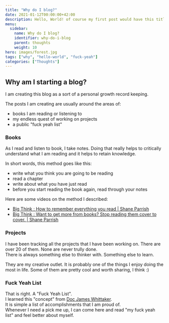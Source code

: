 ```yaml
---
title: "Why do I blog?"
date: 2021-01-12T00:00:00+42:00
description: Hello, World! of course my first post would have this title. 😛
menu:
  sidebar:
    name: Why do I blog?
    identifier: why-do-i-blog
    parent: thoughts
    weight: 10
hero: images/forest.jpg
tags: ["why", "hello-world", "fuck-yeah"]
categories: ["Thoughts"]
---
```


## Why am I starting a blog?

I am creating this blog as a sort of a personal growth record keeping.

The posts I am creating are usually around the areas of:
- books I am reading or listening to
- my endless quest of working on projects 
- a public "fuck yeah list"

### Books
As I read and listen to book, I take notes.
Doing that really helps to critically understand what I am reading and it helps to retain knowledge.

In short words, this method goes like this:
- write what you think you are going to be reading
- read a chapter
- write about what you have just read
- before you start reading the book again, read through your notes

Here are some videos on the method I described:
- [Big Think : How to remember everything you read | Shane Parrish](https://www.youtube.com/watch?v=z-GtGH57J9I)  
- [Big Think : Want to get more from books? Stop reading them cover to cover. | Shane Parrish](https://www.youtube.com/watch?v=9fvUYmJcqWg)

### Projects
I have been tracking all the projects that I have been working on.
There are over 20 of them. None are never trully done.  
There is always something else to thinker with. Something else to learn.  

They are my creative outlet. It is probably one of the things I enjoy doing the most in life.
Some of them are pretty cool and worth sharing, I think :)

### Fuck Yeah List
That is right. A "Fuck Yeah List".  
I learned this "concept" from [Doc James Whittaker](http://www.docjamesw.com/).  
It is simple a list of accomplishments that I am proud of.  
Whenever I need a pick me up, I can come here and read "my fuck yeah list" and feel better about myself.